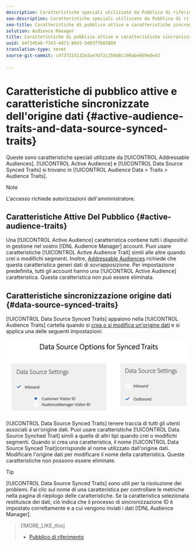 ```yaml
---
description: Caratteristiche speciali utilizzate da Pubblico di riferimento. Le caratteristiche sincronizzate dell'audience attiva e dell'origine dati si trovano in Dati dell'audience > Caratteristiche > Caratteristiche dell'audience.
seo-description: Caratteristiche speciali utilizzate da Pubblico di riferimento. Le caratteristiche sincronizzate dell'audience attiva e dell'origine dati si trovano in Dati dell'audience > Caratteristiche > Caratteristiche dell'audience.
seo-title: Caratteristiche di pubblico attive e caratteristiche sincronizzate dell'origine dati
solution: Audience Manager
title: Caratteristiche di pubblico attive e caratteristiche sincronizzate dell'origine dati
uuid: b4f145ab-f343-4d71-86d1-5d03f7b03809
translation-type: tm+mt
source-git-commit: c9737315132e2ae7d72c250d8c196abe8d9e0e43

---
```



# Caratteristiche di pubblico attive e caratteristiche sincronizzate dell'origine dati {#active-audience-traits-and-data-source-synced-traits}

Queste sono caratteristiche speciali utilizzate da [!UICONTROL Addressable Audiences]. [!UICONTROL Active Audience] e [!UICONTROL Data Source Synced Traits] si trovano in [!UICONTROL Audience Data > Traits > Audience Traits].

>[!NOTE]
>
>L'accesso richiede autorizzazioni dell'amministratore.

## Caratteristiche Attive Del Pubblico {#active-audience-traits}

Una [!UICONTROL Active Audience] caratteristica contiene tutti i dispositivi in gestione nel vostro [!DNL Audience Manager] account. Puoi usare caratteristiche [!UICONTROL Active Audience Trait] simili alle altre quando crei o modifichi segmenti. Inoltre, [Addressable Audiences](../../features/addressable-audiences.md) richiede che questa caratteristica generi dati di sovrapposizione. Per impostazione predefinita, tutti gli account hanno una [!UICONTROL Active Audience] caratteristica. Questa caratteristica non può essere eliminata.

## Caratteristiche sincronizzazione origine dati {#data-source-synced-traits}

[!UICONTROL Data Source Synced Traits] appaiono nella [!UICONTROL Audience Traits] cartella quando si [crea o si modifica un'origine dati](../../features/manage-datasources.md#create-data-source) e si applica una delle seguenti impostazioni:

![](assets/datasource_synced.png)

[!UICONTROL Data Source Synced Traits] tenere traccia di tutti gli utenti associati a un'origine dati. Puoi usare caratteristiche [!UICONTROL Data Source Synched Trait] simili a quelle di altri tipi quando crei o modifichi segmenti. Quando si crea una caratteristica, il nome [!UICONTROL Data Source Synced Trait]corrisponde al nome utilizzato dall'origine dati. Modificare l'origine dati per modificare il nome della caratteristica. Queste caratteristiche non possono essere eliminate.

>[!TIP]
>
>[!UICONTROL Data Source Synced Traits] sono utili per la risoluzione dei problemi. Fai clic sul nome di una caratteristica per controllare le metriche nella pagina di riepilogo delle caratteristiche. Se la caratteristica selezionata restituisce dei dati, ciò indica che il processo di sincronizzazione ID è impostato correttamente e a cui vengono inviati i dati [!DNL Audience Manager].

>[!MORE_LIKE_this]
>
>* [Pubblico di riferimento](../../features/addressable-audiences.md)


